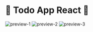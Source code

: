 # 📝 Todo App React 📝

![preview-1](https://i.ibb.co/6btDDJz/2.png)
![preview-2](https://i.ibb.co/SNY7TDh/1.png)
![preview-3](https://i.ibb.co/XJ2Xb1M/3.png)
